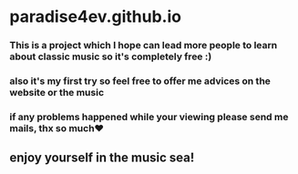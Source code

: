 # paradise4ev.github.io
### This is a project which I hope can lead more people to learn about classic music so it's **completely free** :)
### also it's my first try so feel free to offer me advices on the website or the music
### if any problems happened while your viewing please send me mails, thx so much❤
## enjoy yourself in the music sea!
